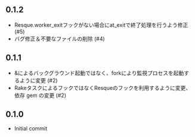 
## 0.1.2
* Resque.worker_exitフックがない場合にat_exitで終了処理を行うよう修正 (#5)
* バグ修正＆不要なファイルの削除 (#4)

## 0.1.1
* &によるバックグラウンド起動ではなく、forkにより監視プロセスを起動するように変更 (#2)
* RakeタスクによるフックではなくResqueのフックを利用するように変更、依存 gem の変更 (#2)

## 0.1.0
* Initial commit
